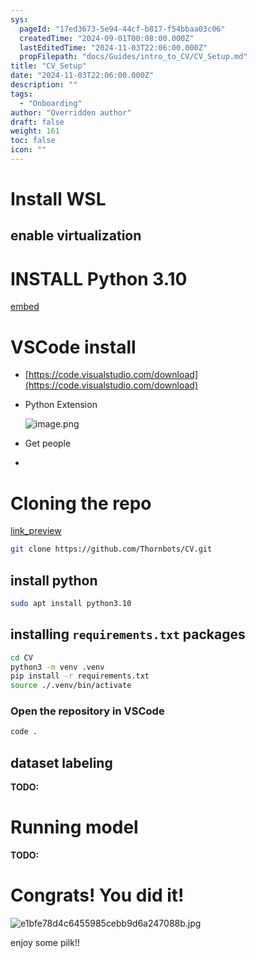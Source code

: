 ```yaml
---
sys:
  pageId: "17ed3673-5e94-44cf-b817-f54bbaa03c06"
  createdTime: "2024-09-01T00:08:00.000Z"
  lastEditedTime: "2024-11-03T22:06:00.000Z"
  propFilepath: "docs/Guides/intro_to_CV/CV_Setup.md"
title: "CV_Setup"
date: "2024-11-03T22:06:00.000Z"
description: ""
tags:
  - "Onboarding"
author: "Overridden author"
draft: false
weight: 161
toc: false
icon: ""
---
```


# Install WSL

## enable virtualization

# INSTALL Python 3.10

[embed](https://www.rose-hulman.edu/class/csse/csse132/2425a/labs/prelab1-wsl2.html)

# VSCode install

- [https://code.visualstudio.com/download](https://code.visualstudio.com/download)
- Python Extension

	![image.png](https://prod-files-secure.s3.us-west-2.amazonaws.com/d518164a-d88e-44d1-a4ee-3adb3bd8bce0/d82b6650-a5e4-4d3c-b8c9-93d817dae00e/image.png?X-Amz-Algorithm=AWS4-HMAC-SHA256&X-Amz-Content-Sha256=UNSIGNED-PAYLOAD&X-Amz-Credential=ASIAZI2LB4663QLX5HIH%2F20250319%2Fus-west-2%2Fs3%2Faws4_request&X-Amz-Date=20250319T160956Z&X-Amz-Expires=3600&X-Amz-Security-Token=IQoJb3JpZ2luX2VjEB8aCXVzLXdlc3QtMiJFMEMCICynNmgEEDix%2BtLfzBOeyM9pOmyK1kd94LkrHt%2BY7pErAh897pKe051c8js1jdKs4vYjvQpeS7PmM6uWN2PLViuGKv8DCHgQABoMNjM3NDIzMTgzODA1IgwLmZqqWUB7Fn7%2BNe4q3ANYzX1JkcpAEPLFEyKBBBckX4JfQSrAJQrNu7XCe6zez1wkGePNdBpjbXOHY6E3Sn685mXy4JfwrQxHKhRekohaQXduUCW%2BrzGMSfxK5GEYB8HgZxXcO%2Fw0HNJJMIQHWH%2BOofyHM8RM5F7aaJXwSN9xF%2FF090K48eDd%2FGxEYTcNDvFUuIfLiWYrTDmQnKbrElVlsa5uVblNkZIae7eRdr1qgOxwrEeFYtJk961Z7d6B%2FUHndYzYcsAyfG83U1IST4VCSvXZi99S5j0b3oQ%2FolHXXdWc6dveB0joAQff3gTQhl5xgv5jWGLyzDvzZ9%2FRth%2FNm6ubdl8LBR%2FoLMA6eW1mVnscm27NiLvv%2BH2fNsJEekJLwxo0dbWirrCG7wGRUwwHz3oSxixuLS2JkB9s9YwL%2FIcJmYBD3h9CPCkUKdHUMymj6QYnjf7TvA1oCUBXZVy7Vt7XLDQMyLEWBF4%2BWHjeG0LHQ67%2Fl7%2B4eFBxNTVyfZbshbK55IZW64uuLRr1XNh%2FeunBQEqgdFvty1eEzn4PYhkNPI0OkU9lA7WWhZklPCGx5fERG5A18ccgQ2avGz6UYZamanu94WakGmmeuQUBkT1JVI2ahDRB8WVTRYFlg14QeXa5gqFCCtuEqDCPvOu%2BBjqnAUnk%2BPU2UAG8Tu1U7ycjlKvMLTcCg9M7uHo%2B5z2xuzAXzDjxn%2F6X0U0VievdbzxcuUIqduZ1e1C38rLhvKL4xh5jS8dJ73CjuK36QD1K0MXzrKdYg1wTlXbHUQtsvtJEVQEH%2F1xmK2c3n9vqvzpzqyzPVKIBI9dwVUynXHZbY9VHQgHvT8C%2FSmWqp2WJxDQq4GQFlDfrEc5ahhiZZic9apnLNAYzytvI&X-Amz-Signature=07c557e817f2d85354e92f24e65b226389f0e28fb791952b3f1ff68b8a2c976b&X-Amz-SignedHeaders=host&x-id=GetObject)
- Get people
- 

# Cloning the repo

[link_preview](https://github.com/Thornbots/CV/)

```bash
git clone https://github.com/Thornbots/CV.git
```

## install python

```bash
sudo apt install python3.10
```

## installing `requirements.txt` packages

```bash
cd CV
python3 -m venv .venv
pip install -r requirements.txt
source ./.venv/bin/activate
```

### Open the repository in VSCode

```bash
code .
```

## dataset labeling  

**TODO:**

# Running model

**TODO:**

# Congrats! You did it!

![e1bfe78d4c6455985cebb9d6a247088b.jpg](https://prod-files-secure.s3.us-west-2.amazonaws.com/d518164a-d88e-44d1-a4ee-3adb3bd8bce0/7d1ce04e-65d6-40c8-814d-754280e9515a/e1bfe78d4c6455985cebb9d6a247088b.jpg?X-Amz-Algorithm=AWS4-HMAC-SHA256&X-Amz-Content-Sha256=UNSIGNED-PAYLOAD&X-Amz-Credential=ASIAZI2LB4663OUI4EMS%2F20250319%2Fus-west-2%2Fs3%2Faws4_request&X-Amz-Date=20250319T160955Z&X-Amz-Expires=3600&X-Amz-Security-Token=IQoJb3JpZ2luX2VjEB8aCXVzLXdlc3QtMiJIMEYCIQCra014nocrLZ2ZMal5im4%2BQs4WTUvCApY0rZwOAEG9agIhAJ%2BAAhiU4QyT3SqVGeeUhW6BgVs2yLSxn%2FkGrKXBJeq%2FKv8DCHgQABoMNjM3NDIzMTgzODA1Igz%2BxoBdS25ePhcZoqoq3APs%2BMJl2UGC0dDiDlE0HC2j%2FU9PEqHHDk2exTAZ%2Fw3i3pBUka5pQrQxP5h1MH3eFCj%2FfXUqibwUlgjm75A7TXmMAlFkJAJzjRnsf9ZQgbFAs%2B%2BrvEq0Qs1vqO6YS9QQ8VfiiFk0AFZL1QmL0xKqHnHsyRDalZ7TQmrw0CVmKiqOdOoC25Ylt534XEbD%2BPuYH2b4vP4ClXoAxabipXRI1m7%2B1zdt7lep1p02kq7lVyKwfC%2Fhxh0w6oT2cIJQ7WMQuFw2Af8hxyc%2BPqriX2%2BwkyotA8qpKuTyoM6iMTzpgZvAjR6dkPb3p%2BK8RLL%2Bv%2BpGbqiZ3XVkD7fcyXF%2FfLnUqoscBcaTcNTnRtw%2FLtdeOSInUBNcmXBK%2FBZIE9n5znDqeks%2FZIvY2ROdJAJcNy8y2PBbICg%2FK9BI42u%2FKD3Nkel1lZvmEf32YpHOIdUJcKtfFnNxvPS78AWzfbcoAtwbXTFY5EWRKfhiLrovmYbk1p0FxSjkHDyOPd%2FkQyA4jrv6TP2edkOfpThF8z6KvR5fU04IkW%2BLIGGZ4sxvTOY1Ev6yVmPztxJeU2h8JabwNlNL4cFFr4625VtDXh1o0Gc%2BWiMLX%2FNoALrQ0L6t6Gcg7lRNtpGt8HS12IBBi0%2BmEjD5u%2Bu%2BBjqkAbwh9iSkSL9f51fGclznNQQE1E%2FTpj2FQe26m79v3dcpveXwUCEJ8mlDPCB1cDVSSlo1AP8OkL2DuDobFyjpFgLpDpIiNZ6lKqndfMnMRx8jMoYuUeFWdfSVFU%2BM9YZ2f2cDX1r66Ucs%2F%2BwdRnZbtXSZ5Dre8yE7p%2FZOcqqrd4UpO9T0YP5pUZ6WLgFgpJgK1IQ1%2FFOOpQl6Iq%2F3GU17pZGZSinJ&X-Amz-Signature=eed447290235adda9296abfb00a4e8f3204126c74aa21869e7cf3b2c970fbb13&X-Amz-SignedHeaders=host&x-id=GetObject)

enjoy some pilk!!
